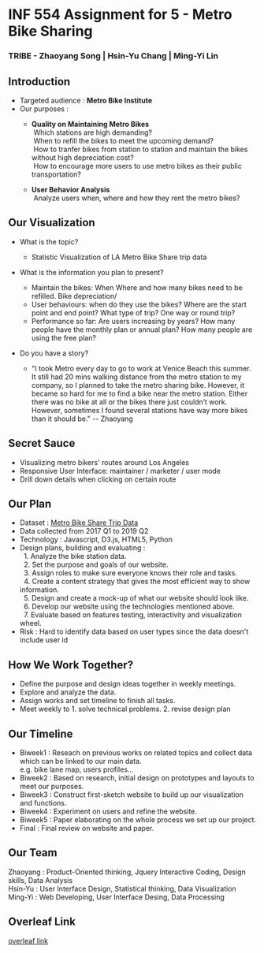 # INF 554 Assignment for 5 - Metro Bike Sharing

### TRIBE - Zhaoyang Song | Hsin-Yu Chang | Ming-Yi Lin

## Introduction
* Targeted audience : **Metro Bike Institute**<br>
* Our purposes :
   - **Quality on Maintaining Metro Bikes**<br>
&nbsp;Which stations are high demanding?<br>
&nbsp;When to refill the bikes to meet the upcoming demand?<br>
&nbsp;How to tranfer bikes from station to station and maintain the bikes without high depreciation cost? <br>
&nbsp;How to encourage more users to use metro bikes as their public transportation?

   - **User Behavior Analysis**<br>
&nbsp;Analyze users when, where and how they rent the metro bikes?

## Our Visualization
* What is the topic?
    - Statistic Visualization of LA Metro Bike Share trip data
* What is the information you plan to present?
    - Maintain the bikes: When Where and how many bikes need to be refilled. Bike depreciation/
    - User behaviours: when do they use the bikes? Where are the start point and end point? What type of    trip? One way or round trip?
    - Performance so far: Are users increasing by years? How many people have the monthly plan or annual plan? How many people are using the free plan?
 
* Do you have a story?
   - "I took Metro every day to go to work at Venice Beach this summer. It still had 20 mins walking distance from the metro station to my company, so I planned to take the metro sharing bike. However, it became so hard for me to find a bike near the metro station. Either there was no bike at all or the bikes there just couldn’t work. However, sometimes I found several stations have way more bikes than it should be." -- Zhaoyang


## Secret Sauce
* Visualizing metro bikers' routes around Los Angeles
* Responsive User Interface: maintainer / marketer /  user mode
* Drill down details when clicking on certain route

## Our Plan
* Dataset : [Metro Bike Share Trip Data](https://bikeshare.metro.net/about/data/]) 
* Data collected from 2017 Q1 to 2019 Q2
* Technology : Javascript, D3.js, HTML5, Python 
* Design plans, building and evaluating : 
<br>&nbsp; 1. Analyze the bike station data.
<br>&nbsp; 2. Set the purpose and goals of our website.
<br>&nbsp; 3. Assign roles to make sure everyone knows their role and tasks.
<br>&nbsp; 4. Create a content strategy that gives the most efficient way to show information.
<br>&nbsp; 5. Design and create a mock-up of what our website should look like.
<br>&nbsp; 6. Develop our website using the technologies mentioned above.
<br>&nbsp; 7. Evaluate based on features testing, interactivity and visualization wheel.
* Risk : Hard to identify data based on user types since the data doesn't include user id

## How We Work Together?
* Define the purpose and design ideas together in weekly meetings.
* Explore and analyze the data.
* Assign works and set timeline to finish all tasks.
* Meet weekly to 1. solve technical problems. 2. revise design plan

## Our Timeline
* Biweek1 : Reseach on previous works on related topics and collect data which can be linked to our main data.
<br>e.g. bike lane map, users profiles...
* Biweek2 : Based on research, initial design on prototypes and layouts to meet our purposes.
* Biweek3 : Construct first-sketch website to build up our visualization and functions.
* Biweek4 : Experiment on users and refine the website.
* Biweek5 : Paper elaborating on the whole process we set up our project.
* Final : Final review on website and paper.

## Our Team
Zhaoyang : Product-Oriented thinking, Jquery Interactive Coding, Design skills, Data Analysis
<br> Hsin-Yu : User Interface Design, Statistical thinking, Data Visualization
<br> Ming-Yi : Web Developing, User Interface Desing, Data Processing 

## Overleaf Link
[overleaf link](https://www.overleaf.com/8681218574nrbhrmjpqgks)
